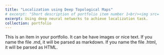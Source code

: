 ```yaml
---
title: "Localization using Deep Topological Maps"
# excerpt: "Short description of portfolio item number 1<br/><img src='/images/500x300.png'>"
excerpt: Using deep neural networks to achieve localization task. 
collection: portfolio
---
```


This is an item in your portfolio. It can be have images or nice text. If you name the file .md, it will be parsed as markdown. If you name the file .html, it will be parsed as HTML. 
